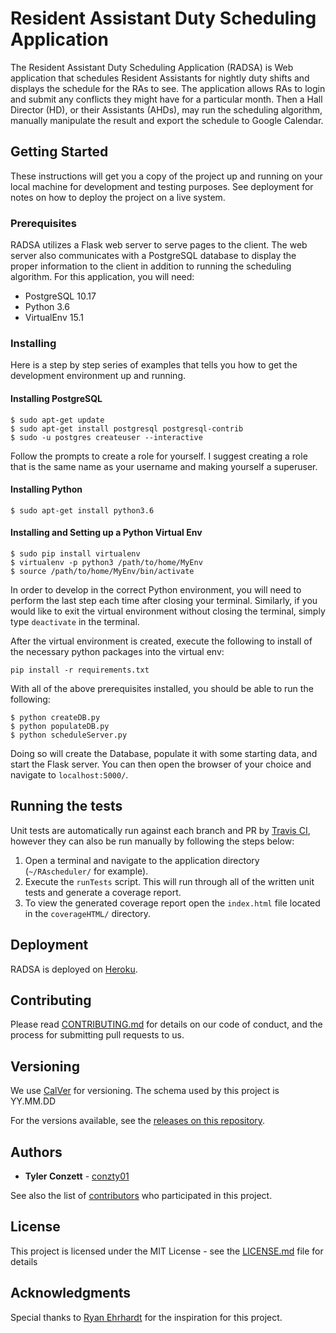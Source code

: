 # Resident Assistant Duty Scheduling Application
The Resident Assistant Duty Scheduling Application (RADSA) 
is Web application that schedules Resident Assistants for 
nightly duty shifts and displays the schedule for the RAs 
to see. The application allows RAs to login and submit any 
conflicts they might have for a particular month. Then a 
Hall Director (HD), or their Assistants (AHDs), may run 
the scheduling algorithm, manually manipulate the result
and export the schedule to Google Calendar.


## Getting Started

These instructions will get you a copy of the project up 
and running on your local machine for development and 
testing purposes. See deployment for notes on how to 
deploy the project on a live system.


### Prerequisites

RADSA utilizes a Flask web server to serve pages to 
the client. The web server also communicates with a 
PostgreSQL database to display the proper information 
to the client in addition to running the scheduling 
algorithm. For this application, you will need:

* PostgreSQL 10.17
* Python 3.6
* VirtualEnv 15.1


### Installing

Here is a step by step series of examples that tells 
you how to get the development environment up and running.

#### Installing PostgreSQL

```
$ sudo apt-get update
$ sudo apt-get install postgresql postgresql-contrib
$ sudo -u postgres createuser --interactive
```
Follow the prompts to create a role for yourself. I 
suggest creating a role that is the same name as your 
username and making yourself a superuser.

#### Installing Python

```
$ sudo apt-get install python3.6
```

#### Installing and Setting up a Python Virtual Env

```
$ sudo pip install virtualenv
$ virtualenv -p python3 /path/to/home/MyEnv
$ source /path/to/home/MyEnv/bin/activate
```
In order to develop in the correct Python environment, 
you will need to perform the last step each time after 
closing your terminal. Similarly, if you would like to 
exit the virtual environment without closing the terminal, 
simply type `deactivate` in the terminal.

After the virtual environment is created, execute the 
following to install of the necessary python packages
into the virtual env:
```
pip install -r requirements.txt
```

With all of the above prerequisites installed, you should 
be able to run the following:
```
$ python createDB.py
$ python populateDB.py
$ python scheduleServer.py
```
Doing so will create the Database, populate it with some 
starting data, and start the Flask server. You can then 
open the browser of your choice and navigate to 
`localhost:5000/`.


## Running the tests

Unit tests are automatically run against each branch and
PR by [Travis CI](https://travis-ci.com/), however they can
also be run manually by following the steps below:

1. Open a terminal and navigate to the application directory
    (`~/RAscheduler/` for example).
2. Execute the `runTests` script. This will run through all of
    the written unit tests and generate a coverage report.
3. To view the generated coverage report open the 
    `index.html` file located in the `coverageHTML/` directory.


## Deployment

RADSA is deployed on [Heroku](https://www.heroku.com/).


## Contributing

Please read [CONTRIBUTING.md](https://gist.github.com/PurpleBooth/b24679402957c63ec426) 
for details on our code of conduct, and the process for 
submitting pull requests to us.


## Versioning

We use [CalVer](https://calver.org/) for versioning. The schema used
by this project is YY.MM.DD

For the versions available, see the 
[releases on this repository](https://github.com/conzty01/RA_Scheduler/releases). 


## Authors

* **Tyler Conzett** - [conzty01](https://github.com/conzty01)

See also the list of [contributors](https://github.com/conzty01/RA_Scheduler/contributors) 
who participated in this project.


## License

This project is licensed under the MIT License - see 
the [LICENSE.md](LICENSE.md) file for details


## Acknowledgments

Special thanks to [Ryan Ehrhardt](https://github.com/Hoxios)
for the inspiration for this project.

